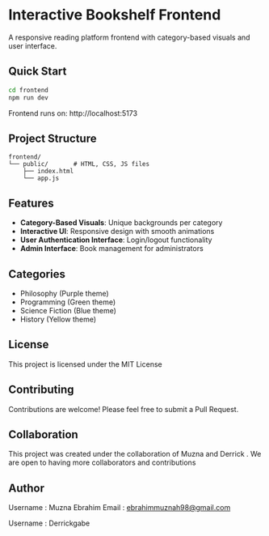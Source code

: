 # Interactive Bookshelf Frontend

A responsive reading platform frontend with category-based visuals and user interface.

## Quick Start

```bash
cd frontend
npm run dev
```
Frontend runs on: http://localhost:5173

## Project Structure
```
frontend/
└── public/       # HTML, CSS, JS files
    ├── index.html
    └── app.js
```

## Features
- **Category-Based Visuals**: Unique backgrounds per category
- **Interactive UI**: Responsive design with smooth animations
- **User Authentication Interface**: Login/logout functionality
- **Admin Interface**: Book management for administrators

## Categories
- Philosophy (Purple theme)
- Programming (Green theme) 
- Science Fiction (Blue theme)
- History (Yellow theme)

## License
This project is licensed under the MIT License 

## Contributing
Contributions are welcome! Please feel free to submit a Pull Request.


## Collaboration
This project was created under the collaboration of Muzna and Derrick . We are open to having more collaborators and contributions 

## Author
Username : Muzna Ebrahim 
Email : ebrahimmuznah98@gmail.com 

Username : Derrickgabe 